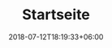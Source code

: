 ---
title: Startseite
date: 2018-07-12T18:19:33+06:00
bg_image: images/background/page-title.jpg
description: This is meta description

benefit_title: title test
benefit_subtitle: subtitle test
benefit_images: []
benefit_titles: []
benefit_descriptions: []
---